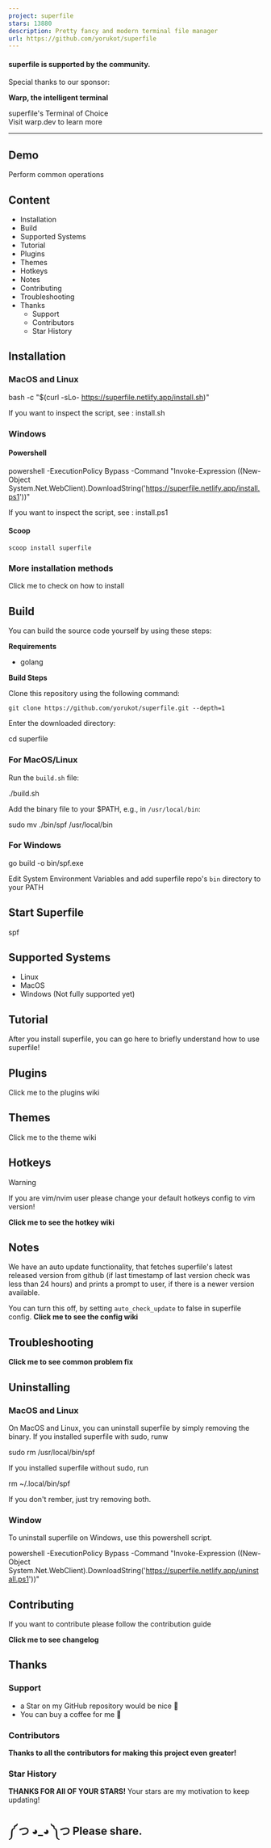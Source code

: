 ```yaml
---
project: superfile
stars: 13880
description: Pretty fancy and modern terminal file manager
url: https://github.com/yorukot/superfile
---
```


#### superfile is supported by the community.

Special thanks to our sponsor:  
  

**Warp, the intelligent terminal**

superfile's Terminal of Choice  
Visit warp.dev to learn more

* * *

Demo
----

Perform common operations

Content
-------

-   Installation
-   Build
-   Supported Systems
-   Tutorial
-   Plugins
-   Themes
-   Hotkeys
-   Notes
-   Contributing
-   Troubleshooting
-   Thanks
    -   Support
    -   Contributors
    -   Star History

Installation
------------

### MacOS and Linux

bash -c "$(curl -sLo- https://superfile.netlify.app/install.sh)"

If you want to inspect the script, see : install.sh

### Windows

#### Powershell

powershell \-ExecutionPolicy Bypass \-Command "Invoke-Expression ((New-Object System.Net.WebClient).DownloadString('https://superfile.netlify.app/install.ps1'))"

If you want to inspect the script, see : install.ps1

#### Scoop

```
scoop install superfile
```

### More installation methods

Click me to check on how to install

Build
-----

You can build the source code yourself by using these steps:

**Requirements**

-   golang

**Build Steps**

Clone this repository using the following command:

```
git clone https://github.com/yorukot/superfile.git --depth=1
```

Enter the downloaded directory:

cd superfile

### For MacOS/Linux

Run the `build.sh` file:

./build.sh

Add the binary file to your $PATH, e.g., in `/usr/local/bin`:

sudo mv ./bin/spf /usr/local/bin

### For Windows

go build -o bin/spf.exe

Edit System Environment Variables and add superfile repo's `bin` directory to your PATH

Start Superfile
---------------

spf

Supported Systems
-----------------

-   Linux
-   MacOS
-   Windows (Not fully supported yet)

Tutorial
--------

After you install superfile, you can go here to briefly understand how to use superfile!

Plugins
-------

Click me to the plugins wiki

Themes
------

Click me to the theme wiki

Hotkeys
-------

Warning

If you are vim/nvim user please change your default hotkeys config to vim version!

**Click me to see the hotkey wiki**

Notes
-----

We have an auto update functionality, that fetches superfile's latest released version from github (if last timestamp of last version check was less than 24 hours) and prints a prompt to user, if there is a newer version available.

You can turn this off, by setting `auto_check_update` to false in superfile config. **Click me to see the config wiki**

Troubleshooting
---------------

**Click me to see common problem fix**

Uninstalling
------------

### MacOS and Linux

On MacOS and Linux, you can uninstall superfile by simply removing the binary. If you installed superfile with sudo, runw

sudo rm /usr/local/bin/spf

If you installed superfile without sudo, run

rm ~/.local/bin/spf

If you don't rember, just try removing both.

### Window

To uninstall superfile on Windows, use this powershell script.

powershell \-ExecutionPolicy Bypass \-Command "Invoke-Expression ((New-Object System.Net.WebClient).DownloadString('https://superfile.netlify.app/uninstall.ps1'))"

Contributing
------------

If you want to contribute please follow the contribution guide

**Click me to see changelog**

Thanks
------

### Support

-   a Star on my GitHub repository would be nice 🌟
-   You can buy a coffee for me 💖

### Contributors

**Thanks to all the contributors for making this project even greater!**

### Star History

**THANKS FOR All OF YOUR STARS!** Your stars are my motivation to keep updating!

༼ つ ◕\_◕ ༽つ Please share.
-------------------------

